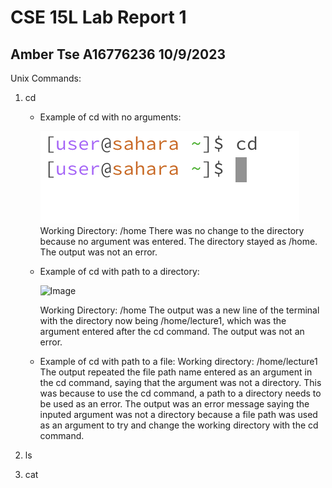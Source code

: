 # CSE 15L Lab Report 1
## Amber Tse A16776236 10/9/2023

Unix Commands:
1. cd
   - Example of cd with no arguments:
  
     
     ![Image](cd.png)
     Working Directory: /home
     There was no change to the directory because no argument was entered. The directory stayed as /home. 
     The output was not an error.
     
   - Example of cd with path to a directory:
  
     ![Image]() 
     
     Working Directory: /home
     The output was a new line of the terminal with the directory now being /home/lecture1, which was the argument entered after the cd command.
     The output was not an error. 
     
   - Example of cd with path to a file:
     Working directory: /home/lecture1
     The output repeated the file path name entered as an argument in the cd command, saying that the argument was not a directory. This was because to use the cd command, a path to a directory needs to be used as an error. 
     The output was an error message saying the inputed argument was not a directory because a file path was used as an argument to try and change the working directory with the cd command. 
     
1. ls
2. cat
